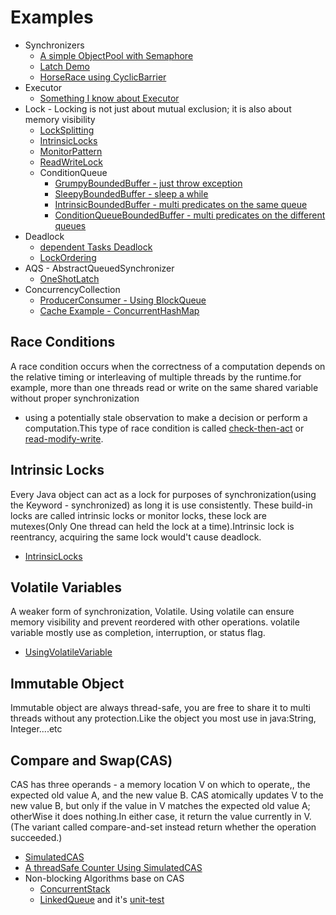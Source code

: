 # Examples
  - Synchronizers
     - [A simple ObjectPool with Semaphore](example/ObjectPool.java)
     - [Latch Demo](example/TestHarness.java)
     - [HorseRace using CyclicBarrier](example/HorseRace.java)
  - Executor
     - [Something I know about Executor](example/Executor.java)
  - Lock - Locking is not just about mutual exclusion; it is also about memory visibility
     - [LockSplitting](exmaple/locl/LockSplitting.java)
     - [IntrinsicLocks](example/lock/IntrinsicLocks.java)
     - [MonitorPattern](example/lock/MonitorPattern.java)
     - [ReadWriteLock](example/lock/ReadWriteMap.java)
     - ConditionQueue
         - [GrumpyBoundedBuffer - just throw exception](example/managestate/impl/GrumpyBoundedBuffer.java)
         - [SleepyBoundedBuffer - sleep a while](example/managestate/impl/SleepyBoundedBuffer.java)
         - [IntrinsicBoundedBuffer - multi predicates on the same queue](example/managestate/impl/IntrinsicBoundedBuffer.java)
         - [ConditionQueueBoundedBuffer - multi predicates on the different queues](example/managestate/impl/ConditionQueueBoundedBuffer.java)
  - Deadlock
     - [dependent Tasks Deadlock](example/lock/ThreadDeadlock.java)
     - [LockOrdering](example/lock/LeftRightDeadLock.java)
  - AQS - AbstractQueuedSynchronizer
     - [OneShotLatch](example/aqs/OneShotLatch.java)
  - ConcurrencyCollection
      - [ProducerConsumer - Using BlockQueue](example/ProducerConsumer.java)
      - [Cache Example - ConcurrentHashMap](example/MomorizerExample.java)

## Race Conditions
A race condition occurs when the correctness of a computation depends on the relative timing or interleaving of multiple
threads by the runtime.for example, more than one threads read or write on the same shared variable without proper
synchronization
 - using a potentially stale observation to make a decision or perform a computation.This type of race condition is
 called [check-then-act](example/LazyInitRace.java) or [read-modify-write](example/HitCounter.java).

## Intrinsic Locks
Every Java object can act as a lock for purposes of synchronization(using the Keyword - synchronized) as long it is use
consistently. These build-in locks are called intrinsic locks or monitor locks, these lock are
mutexes(Only One thread can held the lock at a time).Intrinsic lock is reentrancy, acquiring the same lock would't
cause deadlock.
 - [IntrinsicLocks](lock/IntrinsicLocks.java)

## Volatile Variables
A weaker form of synchronization, Volatile. Using volatile can ensure memory visibility and prevent reordered with other
operations. volatile variable mostly use as completion, interruption, or status flag.
 - [UsingVolatileVariable](example/VolatileVariable.java)

## Immutable Object
Immutable object are always thread-safe, you are free to share it to multi threads without any protection.Like the object
you most use in java:String, Integer....etc

## Compare and Swap(CAS)
CAS has three operands - a memory location V on which to operate,, the expected old value A, and the new value B.
CAS atomically updates V to the new value B, but only if the value in V matches the expected old value A; otherWise it
does nothing.In either case, it return the value currently in V.(The variant called compare-and-set instead return
whether the operation succeeded.)
 - [SimulatedCAS](atomic_variable/SimulatedCAS.java)
 - [A threadSafe Counter Using SimulatedCAS](atomic_variable/CasCounter.java)
 - Non-blocking Algorithms base on CAS
     - [ConcurrentStack](atomic_variable/ConcurrentStask.java)
     - [LinkedQueue](atomic_variable/LinkedQueue.java) and it's [unit-test](/src/test/java/concurrency/LinkedQueueTest.java)

